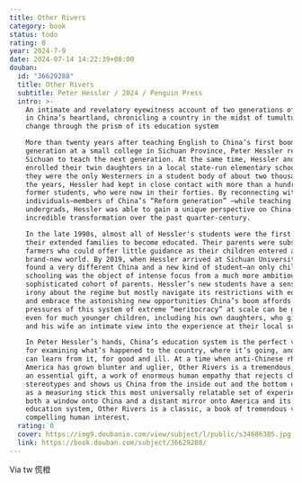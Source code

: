```yaml
---
title: Other Rivers
category: book
status: todo
rating: 0
year: 2024-7-9
date: 2024-07-14 14:22:39+08:00
douban:
  id: "36629288"
  title: Other Rivers
  subtitle: Peter Hessler / 2024 / Penguin Press
  intro: >-
    An intimate and revelatory eyewitness account of two generations of students
    in China’s heartland, chronicling a country in the midst of tumultuous
    change through the prism of its education system

    More than twenty years after teaching English to China’s first boom
    generation at a small college in Sichuan Province, Peter Hessler returned to
    Sichuan to teach the next generation. At the same time, Hessler and his wife
    enrolled their twin daughters in a local state-run elementary school, where
    they were the only Westerners in a student body of about two thousand. Over
    the years, Hessler had kept in close contact with more than a hundred of his
    former students, who were now in their forties. By reconnecting with these
    individuals—members of China’s “Reform generation” —while teaching current
    undergrads, Hessler was able to gain a unique perspective on China's
    incredible transformation over the past quarter-century.

    In the late 1990s, almost all of Hessler's students were the first member of
    their extended families to become educated. Their parents were subsistence
    farmers who could offer little guidance as their children entered a
    brand-new world. By 2019, when Hessler arrived at Sichuan University, he
    found a very different China and a new kind of student—an only child whose
    schooling was the object of intense focus from a much more ambitious and
    sophisticated cohort of parents. Hessler’s new students have a sense of
    irony about the regime but mostly navigate its restrictions with equanimity,
    and embrace the astonishing new opportunities China’s boom affords. But the
    pressures of this system of extreme “meritocracy” at scale can be gruesome,
    even for much younger children, including his own daughters, who give him
    and his wife an intimate view into the experience at their local school.

    In Peter Hessler’s hands, China’s education system is the perfect vehicle
    for examining what’s happened to the country, where it’s going, and what we
    can learn from it, for good and ill. At a time when anti-Chinese rhetoric in
    America has grown blunter and uglier, Other Rivers is a tremendous, indeed
    an essential gift, a work of enormous human empathy that rejects cheap
    stereotypes and shows us China from the inside out and the bottom up, using
    as a measuring stick this most universally relatable set of experiences. As
    both a window onto China and a distant mirror onto America and its own
    education system, Other Rivers is a classic, a book of tremendous value and
    compelling human interest.
  rating: 0
  cover: https://img9.doubanio.com/view/subject/l/public/s34686385.jpg
  link: https://book.douban.com/subject/36629288/
---
```


Via tw 慌橙
